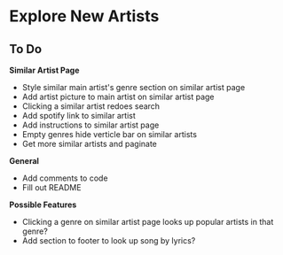# Explore New Artists

## To Do
**Similar Artist Page**
* Style similar main artist's genre section on similar artist page
* Add artist picture to main artist on similar artist page
* Clicking a similar artist redoes search
* Add spotify link to similar artist
* Add instructions to similar artist page
* Empty genres hide verticle bar on similar artists
* Get more similar artists and paginate

**General**
* Add comments to code
* Fill out README

**Possible Features**
* Clicking a genre on similar artist page looks up popular artists in that genre?
* Add section to footer to look up song by lyrics?